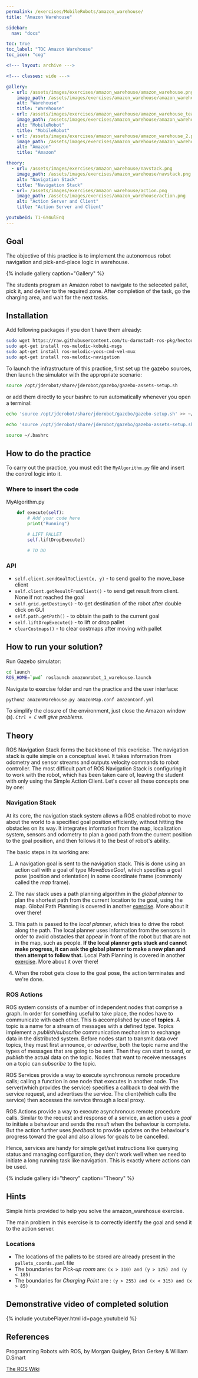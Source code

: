 ```yaml
---
permalink: /exercises/MobileRobots/amazon_warehouse/
title: "Amazon Warehouse"

sidebar:
  nav: "docs"

toc: true
toc_label: "TOC Amazon Warehouse"
toc_icon: "cog"

<!--- layout: archive --->

<!--- classes: wide --->

gallery:
  - url: /assets/images/exercises/amazon_warehouse/amazon_warehouse.png
    image_path: /assets/images/exercises/amazon_warehouse/amazon_warehouse.png
    alt: "Warehouse"
    title: "Warehouse"
  - url: /assets/images/exercises/amazon_warehouse/amazon_warehouse_teaser.png
    image_path: /assets/images/exercises/amazon_warehouse/amazon_warehouse_teaser.png
    alt: "MobileRobot"
    title: "MobileRobot"
  - url: /assets/images/exercises/amazon_warehouse/amazon_warehouse_2.png
    image_path: /assets/images/exercises/amazon_warehouse/amazon_warehouse_2.png
    alt: "Amazon"
    title: "Amazon"

theory:
  - url: /assets/images/exercises/amazon_warehouse/navstack.png
    image_path: /assets/images/exercises/amazon_warehouse/navstack.png
    alt: "Navigation Stack"
    title: "Navigation Stack"
  - url: /assets/images/exercises/amazon_warehouse/action.png
    image_path: /assets/images/exercises/amazon_warehouse/action.png
    alt: "Action Server and Client"
    title: "Action Server and Client"

youtubeId: T1-6Y4ulEnQ
---
```


## Goal

The objective of this practice is to implement the autonomous robot navigation and pick-and-place logic in warehouse.

{% include gallery caption="Gallery" %}

The students program an Amazon robot to navigate to the seleceted pallet, pick it, and deliver to the required zone. After completion of the task, go the charging area, and wait for the next tasks.

## Installation

Add following packages if you don't have them already:

```bash
sudo wget https://raw.githubusercontent.com/tu-darmstadt-ros-pkg/hector_localization/catkin/hector_pose_estimation/hector_pose_estimation_nodelets.xml -P /opt/ros/kinetic/share/hector_pose_estimation/
sudo apt-get install ros-melodic-kobuki-msgs
sudo apt-get install ros-melodic-yocs-cmd-vel-mux
sudo apt-get install ros-melodic-navigation
```

To launch the infrastructure of this practice, first set up the gazebo sources, then launch the simulator with the appropriate scenario:

```bash
source /opt/jderobot/share/jderobot/gazebo/gazebo-assets-setup.sh
```

or add them directly to your bashrc to run automatically whenever you open a terminal:

```bash
echo 'source /opt/jderobot/share/jderobot/gazebo/gazebo-setup.sh' >> ~/.bashrc
```

```bash
echo 'source /opt/jderobot/share/jderobot/gazebo/gazebo-assets-setup.sh' >> ~/.bashrc
```

```bash
source ~/.bashrc
```

## How to do the practice
To carry out the practice, you must edit the `MyAlgorithm.py` file and insert the control logic into it.

### Where to insert the code
MyAlgorithm.py

```python
    def execute(self):
        # Add your code here
        print("Running")

        # LIFT PALLET
        self.liftDropExecute()

        # TO DO
```

### API
* `self.client.sendGoalToClient(x, y)` - to send goal to the move_base client
* `self.client.getResultFromClient()` - to send get result from client. None if not reached the goal
* `self.grid.getDestiny()` - to get destination of the robot after double click on GUI
* `self.path.getPath()` - to obtain the path to the current goal
* `self.liftDropExecute()` - to lift or drop pallet
* `clearCostmaps()` - to clear costmaps after moving with pallet


## How to run your solution?

Run Gazebo simulator:

```bash
cd launch
ROS_HOME=`pwd` roslaunch amazonrobot_1_warehouse.launch 
```

Navigate to exercise folder and run the practice and the user interface: 

```bash
python2 amazonWarehouse.py amazonMap.conf amazonConf.yml
```

To simplify the closure of the environment, just close the Amazon window (s). *`Ctrl + C` will give problems.*

## Theory

ROS Navigation Stack forms the backbone of this exericise. The navigation stack is quite simple on a conceptual level. It takes information from odometry and sensor streams and outputs velocity commands to robot controller. The most difficult part of ROS Navigation Stack is configuring it to work with the robot, which has been taken care of, leaving the student with only using the Simple Action Client. Let's cover all these concepts one by one:

### Navigation Stack

At its core, the navigation stack system allows a ROS enabled robot to move about the world to a specified goal position efficiently, without hitting the obstacles on its way. It integrates information from the map, localization system, sensors and odometry to plan a good path from the current position to the goal position, and then follows it to the best of robot's ability.

The basic steps in its working are:

1. A navigation goal is sent to the navigation stack. This is done using an action call with a goal of type *MoveBaseGoal*, which specifies a goal pose (position and orientation) in some coordinate frame (commonly called the *map* frame).

2. The nav stack uses a path planning algorithm in the *global planner* to plan the shortest path from the current location to the goal, using the map. Global Path Planning is covered in another [exercise](https://jderobot.github.io/RoboticsAcademy/exercises/global_navigation/). More about it over there!

3. This path is passed to the *local planner*, which tries to drive the robot along the path. The local planner uses information from the sensors in order to avoid obstacles that appear in front of the robot but that are not in the map, such as people. **If the local planner gets stuck and cannot make progress, it can ask the global planner to make a new plan and then attempt to follow that.** Local Path Planning is covered in another [exercise](https://jderobot.github.io/RoboticsAcademy/exercises/obstacle_avoidance). More about it over there!

4. When the robot gets close to the goal pose, the action terminates and we're done.


### ROS Actions

ROS system consists of a number of independent nodes that comprise a graph. In order for something useful to take place, the nodes have to communicate with each other. This is accomplished by use of **topics**. A topic is a name for a stream of messages with a defined type. Topics implement a *publish/subscribe* communication mechanism to exchange data in the distributed system. Before nodes start to transmit data over topics, they must first announce, or *advertise*, both the topic name and the types of messages that are going to be sent. Then they can start to send, or *publish* the actual data on the topic. Nodes that want to receive messages on a topic can *subscribe* to the topic.

ROS Services provide a way to execute synchronous remote procedure calls; calling a function in one node that executes in another node. The server(which provides the service) specifies a callback to deal with the service request, and advertises the service. The client(which calls the service) then accesses the service through a local proxy.

ROS Actions provide a way to execute asynchronous remote procedure calls. Similar to the request and response of a service, an action uses a *goal* to initiate a behaviour and sends the *result* when the behaviour is complete. But the action further uses *feedback* to provide updates on the behaviour's progress toward the goal and also allows for goals to be cancelled. 

Hence, services are handy for simple get/set instructions like querying status and managing configuration, they don't work well when we need to initiate a long running task like navigation. This is exactly where actions can be used.

{% include gallery id="theory" caption="Theory" %}

## Hints
Simple hints provided to help you solve the amazon_warehosue exercise.

The main problem in this exercise is to correctly identify the goal and send it to the action server.

### Locations

* The locations of the pallets to be stored are already present in the `pallets_coords.yaml` file
* The boundaries for *Pick-up room* are: `(x > 310) and (y > 125) and (y < 185)`
* The boundaries for *Charging Point* are : `(y > 255) and (x < 315) and (x > 85)`

## Demonstrative video of completed solution

{% include youtubePlayer.html id=page.youtubeId %}

## References

Programming Robots with ROS, by Morgan Quigley, Brian Gerkey & William D.Smart

[The ROS Wiki](http://wiki.ros.org/navigation)
